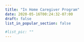 ```yaml
---
title: "In Home Caregiver Program"
date: 2020-05-16T00:24:32-07:00
draft: false
list_in_popular_section: false

#list_pic: ""
---
```


